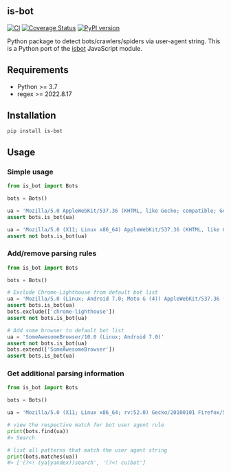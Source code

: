 ## is-bot

[![CI](https://github.com/romis2012/is-bot/actions/workflows/ci.yml/badge.svg)](https://github.com/romis2012/is-bot/actions/workflows/ci.yml)
[![Coverage Status](https://codecov.io/gh/romis2012/is-bot/branch/master/graph/badge.svg)](https://codecov.io/gh/romis2012/is-bot)
[![PyPI version](https://badge.fury.io/py/is-bot.svg)](https://pypi.python.org/pypi/is-bot)

Python package to detect bots/crawlers/spiders via user-agent string.
This is a Python port of the [isbot](https://github.com/omrilotan/isbot) JavaScript module.


## Requirements
- Python >= 3.7
- regex >= 2022.8.17

## Installation
```
pip install is-bot
```

## Usage

### Simple usage

```python
from is_bot import Bots

bots = Bots()

ua = 'Mozilla/5.0 AppleWebKit/537.36 (KHTML, like Gecko; compatible; Googlebot/2.1; +http://www.google.com/bot.html) Chrome/104.0.5112.79 Safari/537.36'
assert bots.is_bot(ua)

ua = 'Mozilla/5.0 (X11; Linux x86_64) AppleWebKit/537.36 (KHTML, like Gecko) Chrome/104.0.0.0 Safari/537.36'
assert not bots.is_bot(ua)
```

### Add/remove parsing rules

```python
from is_bot import Bots

bots = Bots()

# Exclude Chrome-Lighthouse from default bot list
ua = 'Mozilla/5.0 (Linux; Android 7.0; Moto G (4)) AppleWebKit/537.36 (KHTML, like Gecko) Chrome/98.0.4695.0 Mobile Safari/537.36 Chrome-Lighthouse'
assert bots.is_bot(ua)
bots.exclude(['chrome-lighthouse'])
assert not bots.is_bot(ua)

# Add some browser to default bot list
ua = 'SomeAwesomeBrowser/10.0 (Linux; Android 7.0)'
assert not bots.is_bot(ua)
bots.extend(['SomeAwesomeBrowser'])
assert bots.is_bot(ua)
```

### Get additional parsing information

```python
from is_bot import Bots

bots = Bots()

ua = 'Mozilla/5.0 (X11; Linux x86_64; rv:52.0) Gecko/20100101 Firefox/52.0 SearchRobot/1.0'

# view the respective match for bot user agent rule
print(bots.find(ua))
#> Search

# list all patterns that match the user agent string
print(bots.matches(ua))
#> ['(?<! (ya|yandex))search', '(?<! cu)bot']
```

